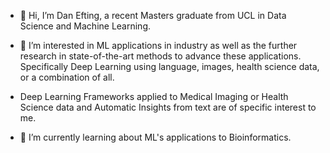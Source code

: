 - 👋 Hi, I’m Dan Efting, a recent Masters graduate from UCL in Data Science and Machine Learning.

- 👀 I’m interested in ML applications in industry as well as the further research in state-of-the-art methods to advance these applications. Specifically Deep Learning using language, images, health science data, or a combination of all. 

- Deep Learning Frameworks applied to Medical Imaging or Health Science data and Automatic Insights from text are of specific interest to me.

- 🌱 I’m currently learning about ML's applications to Bioinformatics.

<!---
bottyBotz/bottyBotz is a ✨ special ✨ repository because its `README.md` (this file) appears on your GitHub profile.
You can click the Preview link to take a look at your changes.
--->
